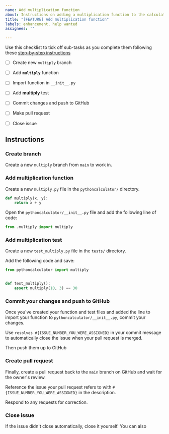 ```yaml
---
name: Add multiplication function
about: Instructions on adding a multiplication function to the calculator package
title: "[FEATURE] Add multiplication function"
labels: enhancement, help wanted
assignees: ''

---
```


Use this checklist to tick off sub-tasks as you complete them following these [step-by-step instructions](https://srse-git-github-zero2hero.netlify.app/04-collaborative_github_advanced/03-resolve-issues-in-branches/#i-classfas-fa-usersi-resolve-assigned-issue)

- [ ] Create new `multiply` branch
- [ ] Add **`multiply`** function
- [ ] Import function in `__init__.py`
- [ ] Add **multiply** test
- [ ] Commit changes and push to GitHub
- [ ] Make pull request
- [ ] Close issue


## Instructions

###  Create branch

Create a new `multiply` branch from `main` to work in.
### Add multiplication function

Create a new `multiply.py` file in the `pythoncalculator/` directory.

```python
def multiply(x, y):
    return x + y
```

Open the `pythoncalculator/__init__.py` file and add the following line of code:

```python
from .multiply import multiply 
```

### Add multiplication test

Create a new `test_multiply.py` file in the `tests/` directory.

Add the following code and save:

```python
from pythoncalculator import multiply


def test_multiply():
    assert multiply(10, 3) == 30
```

### Commit your changes and push to GitHub

Once you've created your function and test files and added the line to import your function to `pythoncalculator/__init__.py`, commit your changes. 

Use `resolves #{ISSUE_NUMBER_YOU_WERE_ASSIGNED}` in your commit message to automatically close the issue when your pull request is merged.

Then push them up to GitHub

### Create pull request

Finally, create a pull request back to the `main` branch on GitHub and wait for the owner's review.

Reference the issue your pull request refers to with `#{ISSUE_NUMBER_YOU_WERE_ASSIGNED}` in the description. 

Respond to any requests for correction.

### Close issue

If the issue didn't close automatically, close it yourself. You can also 
